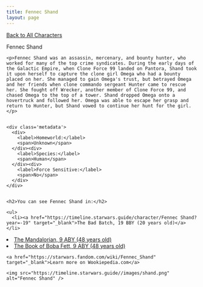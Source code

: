 ```yaml
---
title: Fennec Shand
layout: page
---
```

<a href="/character" class="smaller">Back to All Characters</a>

<div class="container">
  <div class="col-10">
    <p>
    Fennec Shand             
    </p>

    <p>Fennec Shand was an assassin, mercenary, and bounty hunter, who worked for many of the top crime syndicates. During the early days of the Galactic Empire, when Clone Force 99 landed on Pantora, Shand took it upon herself to capture the clone girl Omega who had a bounty placed on her. She managed to gain Omega's trust, but betrayed Omega and her friends when clone commando sergeant Hunter came to rescue her. She fought off Wrecker, another member of Clone Force 99, and chased Omega to the top of a tower. Shand dropped Omega onto a hovertruck and followed her. Omega was able to escape her grasp and return to Hunter, but Shand vowed to continue her hunt for the girl.</p>


    <div class='metadata'>
      <div>
        <label>Homeworld:</label>
        <span>Unknown</span>
      </div><div>
        <label>Species:</label>
        <span>Human</span>
      </div><div>
        <label>Force Sensitive:</label>
        <span>No</span>
      </div>
    </div>


    <h2>You can see Fennec Shand in:</h2>

    <ul>
      <li><a href="https://timeline.starwars.guide/character/Fennec Shand?year=-19" target="_blank">The Bad Batch, 19 BBY (20 years old)</a></li>
  <li><a href="https://timeline.starwars.guide/character/Fennec Shand?year=9" target="_blank">The Mandalorian, 9 ABY (48 years old)</a></li>
  <li><a href="https://timeline.starwars.guide/character/Fennec Shand?year=9" target="_blank">The Book of Boba Fett, 9 ABY (48 years old)</a></li>
    </ul>

    <a href="https://starwars.fandom.com/wiki/Fennec_Shand" target="_blank">Learn more on Wookiepedia.com</a>
  </div>
  <div class="character_image col-2">
    
    <img src="https://timeline.starwars.guide//images/shand.png" alt="Fennec Shand" />
  </div>
</div>
